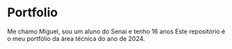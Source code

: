 # Portfolio
Me chamo Miguel, sou um aluno do Senai e tenho 16 anos
Este repositório é o meu portfólio da área técnica do ano de 2024.
